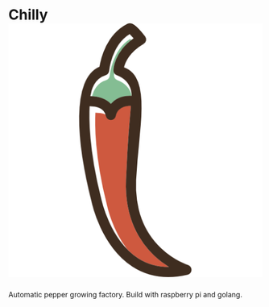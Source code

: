 # Chilly ![chilly](/frontend/img/pepper.png)
Automatic pepper growing factory. Build with raspberry pi and golang.
